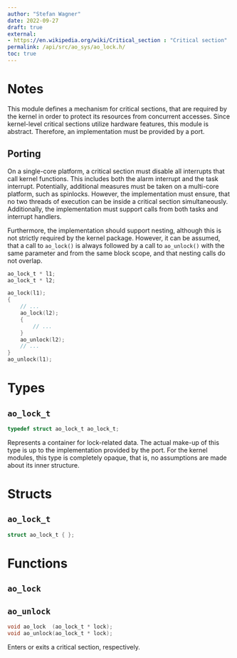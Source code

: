 ```yaml
---
author: "Stefan Wagner"
date: 2022-09-27
draft: true
external:
- https://en.wikipedia.org/wiki/Critical_section : "Critical section"
permalink: /api/src/ao_sys/ao_lock.h/
toc: true
---
```


# Notes

This module defines a mechanism for critical sections, that are required by the kernel in order to protect its resources from concurrent accesses. Since kernel-level critical sections utilize hardware features, this module is abstract. Therefore, an implementation must be provided by a port.

## Porting

On a single-core platform, a critical section must disable all interrupts that call kernel functions. This includes both the alarm interrupt and the task interrupt. Potentially, additional measures must be taken on a multi-core platform, such as spinlocks. However, the implementation must ensure, that no two threads of execution can be inside a critical section simultaneously. Additionally, the implementation must support calls from both tasks and interrupt handlers.

Furthermore, the implementation should support nesting, although this is not strictly required by the kernel package. However, it can be assumed, that a call to `ao_lock()` is always followed by a call to `ao_unlock()` with the same parameter and from the same block scope, and that nesting calls do not overlap.

```c
ao_lock_t * l1;
ao_lock_t * l2;
```

```c
ao_lock(l1);
{
    // ...
    ao_lock(l2);
    {
        // ...
    }
    ao_unlock(l2);
    // ...
}
ao_unlock(l1);
```

# Types

## `ao_lock_t`

```c
typedef struct ao_lock_t ao_lock_t;
```

Represents a container for lock-related data. The actual make-up of this type is up to the implementation provided by the port. For the kernel modules, this type is completely opaque, that is, no assumptions are made about its inner structure.

# Structs

## `ao_lock_t`

```c
struct ao_lock_t { };
```

# Functions

## `ao_lock`
## `ao_unlock`

```c
void ao_lock  (ao_lock_t * lock);
void ao_unlock(ao_lock_t * lock);
```

Enters or exits a critical section, respectively.
